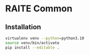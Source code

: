 # RAITE Common


## Installation

```bash
virtualenv venv --python=python3.10
source venv/bin/activate
pip install --editable .
```

